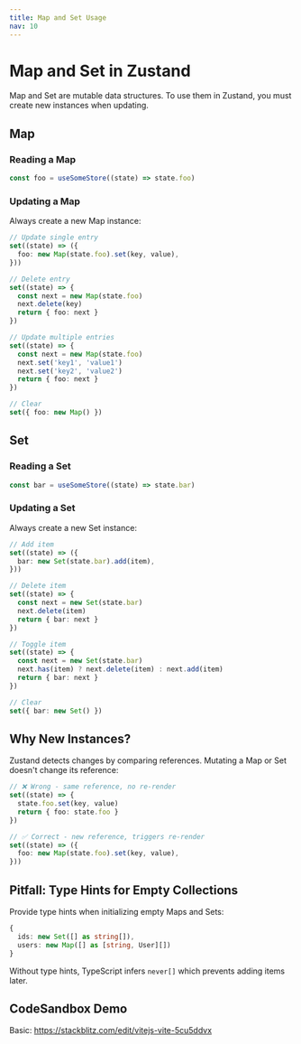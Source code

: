 ```yaml
---
title: Map and Set Usage
nav: 10
---
```


# Map and Set in Zustand

Map and Set are mutable data structures. To use them in Zustand, you must create new instances when updating.

## Map

### Reading a Map

```typescript
const foo = useSomeStore((state) => state.foo)
```

### Updating a Map

Always create a new Map instance:

```ts
// Update single entry
set((state) => ({
  foo: new Map(state.foo).set(key, value),
}))

// Delete entry
set((state) => {
  const next = new Map(state.foo)
  next.delete(key)
  return { foo: next }
})

// Update multiple entries
set((state) => {
  const next = new Map(state.foo)
  next.set('key1', 'value1')
  next.set('key2', 'value2')
  return { foo: next }
})

// Clear
set({ foo: new Map() })
```

## Set

### Reading a Set

```ts
const bar = useSomeStore((state) => state.bar)
```

### Updating a Set

Always create a new Set instance:

```ts
// Add item
set((state) => ({
  bar: new Set(state.bar).add(item),
}))

// Delete item
set((state) => {
  const next = new Set(state.bar)
  next.delete(item)
  return { bar: next }
})

// Toggle item
set((state) => {
  const next = new Set(state.bar)
  next.has(item) ? next.delete(item) : next.add(item)
  return { bar: next }
})

// Clear
set({ bar: new Set() })
```

## Why New Instances?

Zustand detects changes by comparing references. Mutating a Map or Set doesn't change its reference:

```ts
// ❌ Wrong - same reference, no re-render
set((state) => {
  state.foo.set(key, value)
  return { foo: state.foo }
})

// ✅ Correct - new reference, triggers re-render
set((state) => ({
  foo: new Map(state.foo).set(key, value),
}))
```

## Pitfall: Type Hints for Empty Collections

Provide type hints when initializing empty Maps and Sets:

```ts
{
  ids: new Set([] as string[]),
  users: new Map([] as [string, User][])
}
```

Without type hints, TypeScript infers `never[]` which prevents adding items later.

## CodeSandbox Demo

Basic: https://stackblitz.com/edit/vitejs-vite-5cu5ddvx
